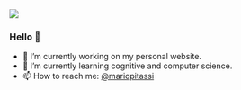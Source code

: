 <img src="https://github.com/pitassimario/pitassimario/blob/master/ogp.png" style="margin:0 auto; max-width: 400px"/>

### Hello 👋

- 🔭 I’m currently working on my personal website.
- 🌱 I’m currently learning cognitive and computer science.
- 📫 How to reach me: [@mariopitassi](https://telegram.me/mariopitassi)

<!--
**pitassimario/pitassimario** is a ✨ _special_ ✨ repository because its `README.md` (this file) appears on your GitHub profile.

Here are some ideas to get you started:

- 🔭 I’m currently working on ...
- 🌱 I’m currently learning ...
- 👯 I’m looking to collaborate on ...
- 🤔 I’m looking for help with ...
- 💬 Ask me about ...
- 📫 How to reach me: ...
- 😄 Pronouns: ...
- ⚡ Fun fact: ...
-->
